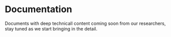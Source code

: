 # Documentation
Documents with deep technicall content coming soon from our researchers, stay tuned as we start bringing in the detail.
